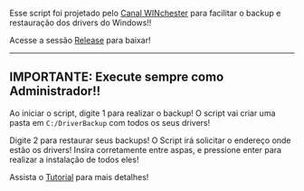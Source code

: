 

Esse script foi projetado pelo [Canal WINchester](https://www.youtube.com/WINchesterCanal) para facilitar o backup e restauração dos drivers do Windows!!

Acesse a sessão [Release](https://github.com/winchestercanal/driverbackup/releases) para baixar!

---
**IMPORTANTE**: Execute sempre como Administrador!!
---

Ao iniciar o script, digite 1 para realizar o backup! O script vai criar uma pasta em `C:/DriverBackup` com todos os seus drivers!

Digite 2 para restaurar seus backups! O Script irá solicitar o endereço onde estão os drivers! Insira corretamente entre aspas, e pressione enter para realizar a instalação de todos eles!

Assista o [Tutorial](https://youtu.be/ymOwOXdzHGQ) para mais detalhes!
